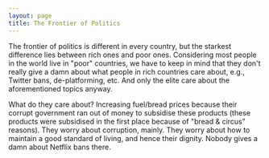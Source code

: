 ```yaml
---
layout: page
title: The Frontier of Politics
---
```


The frontier of politics is different in every country, but the starkest difference lies between rich ones and poor ones. Considering most people in the world live in "poor" countries, we have to keep in mind that they don't really give a damn about what people in rich countries care about, e.g., Twitter bans, de-platforming, etc. And only the elite care about the aforementioned topics anyway.

What do they care about? Increasing fuel/bread prices because their corrupt government ran out of money to subsidise these products (these products were subsidised in the first place because of "bread & circus" reasons). They worry about corruption, mainly. They worry about how to maintain a good standard of living, and hence their dignity. Nobody gives a damn about Netflix bans there.